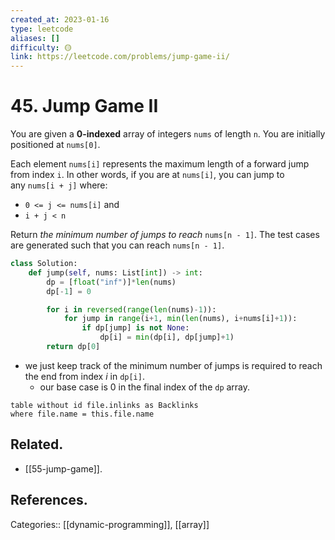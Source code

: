 ```yaml
---
created_at: 2023-01-16
type: leetcode
aliases: []
difficulty: 🟡
link: https://leetcode.com/problems/jump-game-ii/
---
```


# 45. Jump Game II

You are given a **0-indexed** array of integers `nums` of length `n`. You are initially positioned at `nums[0]`.

Each element `nums[i]` represents the maximum length of a forward jump from index `i`. In other words, if you are at `nums[i]`, you can jump to any `nums[i + j]` where:

- `0 <= j <= nums[i]` and
- `i + j < n`

Return _the minimum number of jumps to reach_ `nums[n - 1]`. The test cases are generated such that you can reach `nums[n - 1]`.

```python
class Solution:
    def jump(self, nums: List[int]) -> int:
        dp = [float("inf")]*len(nums)
        dp[-1] = 0

        for i in reversed(range(len(nums)-1)):
            for jump in range(i+1, min(len(nums), i+nums[i]+1)):
                if dp[jump] is not None:
                    dp[i] = min(dp[i], dp[jump]+1)
        return dp[0]
```

- we just keep track of the minimum number of jumps is required to reach the end from index $i$ in `dp[i]`.
	- our base case is 0 in the final index of the `dp` array.

```dataview
table without id file.inlinks as Backlinks
where file.name = this.file.name
```

## Related.

- [[55-jump-game]].

## References.

Categories:: [[dynamic-programming]], [[array]]
